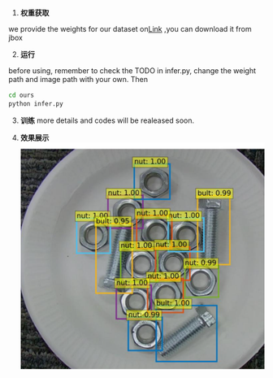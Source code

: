 1. **权重获取**
   
  we provide the weights for our dataset on[Link](Link) ,you can download it from jbox

2. **运行**

  before using, remember to check the TODO in infer.py, change the weight path and image path with your own. Then
   ```bash
   cd ours
   python infer.py
   ```
3. **训练**
   more details and codes will be realeased soon.

4. **效果展示**
   ![项目图片](3.png) 
   
